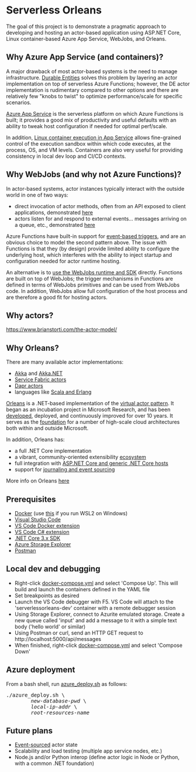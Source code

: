 # Serverless Orleans

The goal of this project is to demonstrate a pragmatic approach to developing and hosting an actor-based application using ASP.NET Core, Linux container-based Azure App Service, WebJobs, and Orleans.

## Why Azure App Service (and containers)?

A major drawback of most actor-based systems is the need to manage infrastructure. [Durable Entities](https://docs.microsoft.com/en-us/azure/azure-functions/durable/durable-functions-entities?tabs=csharp) solves this problem by layering an actor implementation on top of serverless Azure Functions; however, the DE actor implementation is rudimentary compared to other options and there are relatively few "knobs to twist" to optimize performance/scale for specific scenarios.

[Azure App Service](https://docs.microsoft.com/en-us/azure/app-service/) is the serverless platform on which Azure Functions is built; it provides a good mix of productivity and useful defaults with an ability to tweak host configuration if needed for optimal perf/scale.

In addition, [Linux container execution in App Service](https://docs.microsoft.com/en-us/azure/app-service/containers/quickstart-docker) allows fine-grained control of the execution sandbox within which code executes, at the process, OS, and VM levels. Containers are also very useful for providing consistency in local dev loop and CI/CD contexts.

## Why WebJobs (and why not Azure Functions)?

In actor-based systems, actor instances typically interact with the outside world in one of two ways:

- direct invocation of actor methods, often from an API exposed to client applications, demonstrated [here](./host/MessagesController.cs)
- actors listen for and respond to external events... messages arriving on a queue, etc., demonstrated [here](./host/MessagesListener.cs)

Azure Functions have built-in support for [event-based triggers](https://docs.microsoft.com/en-us/azure/azure-functions/functions-triggers-bindings), and are an obvious choice to model the second pattern above. The issue with Functions is that they (by design) provide limited ability to configure the underlying host, which interferes with the ability to inject startup and configuration needed for actor runtime hosting.

An alternative is to [use the WebJobs runtime and SDK](https://docs.microsoft.com/en-us/azure/app-service/webjobs-sdk-how-to) directly. Functions are built on top of WebJobs; the trigger mechanisms in Functions are defined in terms of WebJobs primitives and can be used from WebJobs code. In addition, WebJobs allow full configuration of the host process and are therefore a good fit for hosting actors.

## Why actors?

https://www.brianstorti.com/the-actor-model/

## Why Orleans?

There are many available actor implementations:

- [Akka](https://akka.io/) and [Akka.NET](https://getakka.net/)
- [Service Fabric actors](https://docs.microsoft.com/en-us/azure/service-fabric/service-fabric-reliable-actors-introduction)
- [Dapr actors](https://github.com/dapr/docs/tree/master/concepts/actors#actors-in-dapr)
- languages like [Scala and Erlang](https://medium.com/@emqtt/erlang-vs-scala-5b5190326ef5)

[Orleans](https://dotnet.github.io/orleans/Documentation/index.html) is a .NET-based implementation of the [virtual actor pattern](https://www.microsoft.com/en-us/research/publication/orleans-distributed-virtual-actors-for-programmability-and-scalability/). It began as an incubation project in Microsoft Research, and has been [developed](https://github.com/dotnet/orleans), deployed, and continuously improved for over 10 years. It serves as the [foundation](https://dotnet.github.io/orleans/Community/Who-Is-Using-Orleans.html) for a number of high-scale cloud architectures both within and outside Microsoft.

In addition, Orleans has:

- a full .NET Core implementation
- a vibrant, community-oriented extensibility [ecosystem](https://github.com/OrleansContrib)
- full integration with [ASP.NET Core and generic .NET Core hosts](https://dotnet.github.io/orleans/Documentation/clusters_and_clients/configuration_guide/server_configuration.html)
- support for [journaling and event sourcing](https://dotnet.github.io/orleans/Documentation/grains/event_sourcing/index.html)

More info on Orleans [here](https://dotnet.github.io/orleans/Documentation/resources/links.html)

## Prerequisites

- [Docker](https://docs.docker.com/get-docker/) (use [this](https://docs.docker.com/docker-for-windows/wsl-tech-preview/) if you run WSL2 on Windows)
- [Visual Studio Code](https://code.visualstudio.com/download)
- [VS Code Docker extension](https://marketplace.visualstudio.com/items?itemName=ms-azuretools.vscode-docker)
- [VS Code C# extension](https://marketplace.visualstudio.com/items?itemName=ms-dotnettools.csharp)
- [.NET Core 3.x SDK](https://dotnet.microsoft.com/download)
- [Azure Storage Explorer](https://azure.microsoft.com/en-us/features/storage-explorer/)
- [Postman](https://www.postman.com/)

## Local dev and debugging

- Right-click [docker-compose.yml](./docker-compose.yml) and select 'Compose Up'. This will build and launch the containers defined in the YAML file
- Set breakpoints as desired
- Launch the VS Code debugger with F5. VS Code will attach to the 'serverlessorleans-dev' container with a remote debugger session
- Using Storage Explorer, connect to Azurite emulated storage. Create a new queue called 'input' and add a message to it with a simple text body ('hello world' or similar)
- Using Postman or curl, send an HTTP GET request to http://localhost:5000/api/messages
- When finished, right-click [docker-compose.yml](./docker-compose.yml) and select 'Compose Down'

## Azure deployment

From a bash shell, run [azure_deploy.sh](./azure_deploy.sh) as follows:

<pre>
./azure_deploy.sh \
        <i>new-database-pwd</i> \
        <i>local-ip-addr</i> \
        <i>root-resources-name</i>
</pre>

## Future plans

- [Event-sourced](https://dotnet.github.io/orleans/Documentation/grains/event_sourcing/index.html) actor state
- Scalability and load testing (multiple app service nodes, etc.)
- Node.js and/or Python interop (define actor logic in Node or Python, with a common .NET foundation)
